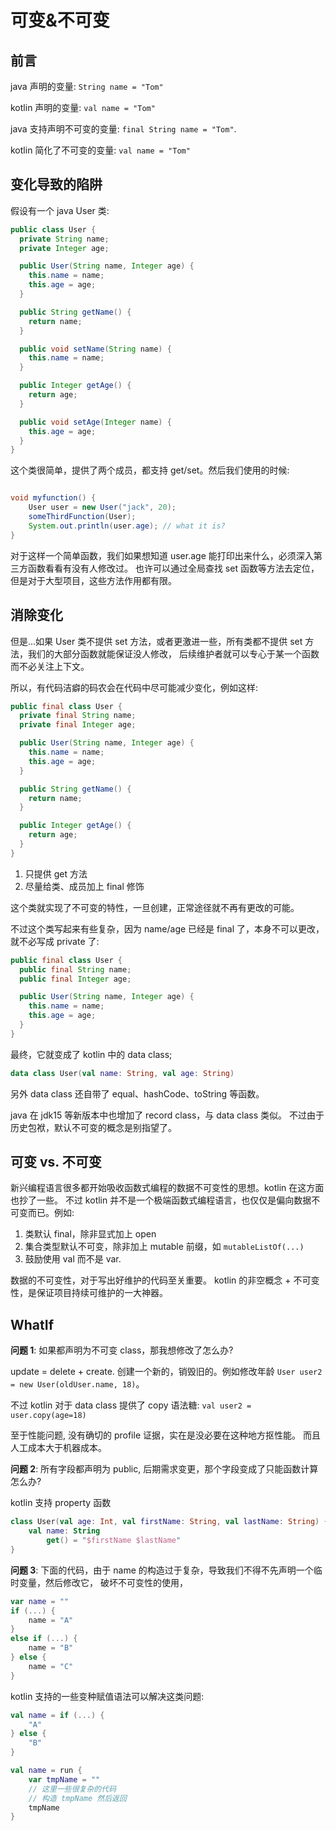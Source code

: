 # 可变&不可变

## 前言

java 声明的变量: `String name = "Tom"`

kotlin 声明的变量: `val name = "Tom"`

java 支持声明不可变的变量: `final String name = "Tom"`.

kotlin 简化了不可变的变量: `val name = "Tom"`

## 变化导致的陷阱

假设有一个 java User 类:

```java
public class User {
  private String name;
  private Integer age;

  public User(String name, Integer age) {
    this.name = name;
    this.age = age;
  }

  public String getName() {
    return name;
  }

  public void setName(String name) {
    this.name = name;
  }

  public Integer getAge() {
    return age;
  }

  public void setAge(Integer name) {
    this.age = age;
  }
}
```

这个类很简单，提供了两个成员，都支持 get/set。然后我们使用的时候:

```java

void myfunction() {
    User user = new User("jack", 20);
    someThirdFunction(User);
    System.out.println(user.age); // what it is?
}
```

对于这样一个简单函数，我们如果想知道 user.age 能打印出来什么，必须深入第三方函数看看有没有人修改过。
也许可以通过全局查找 set 函数等方法去定位，但是对于大型项目，这些方法作用都有限。

## 消除变化

但是...如果 User 类不提供 set 方法，或者更激进一些，所有类都不提供 set 方法，我们的大部分函数就能保证没人修改，
后续维护者就可以专心于某一个函数而不必关注上下文。

所以，有代码洁癖的码农会在代码中尽可能减少变化，例如这样:

```java
public final class User {
  private final String name;
  private final Integer age;

  public User(String name, Integer age) {
    this.name = name;
    this.age = age;
  }

  public String getName() {
    return name;
  }

  public Integer getAge() {
    return age;
  }
}
```

1. 只提供 get 方法
2. 尽量给类、成员加上 final 修饰

这个类就实现了不可变的特性，一旦创建，正常途径就不再有更改的可能。

不过这个类写起来有些复杂，因为 name/age 已经是 final 了，本身不可以更改，就不必写成 private 了:

```java
public final class User {
  public final String name;
  public final Integer age;

  public User(String name, Integer age) {
    this.name = name;
    this.age = age;
  }
}
```

最终，它就变成了 kotlin 中的 data class;

```kotlin
data class User(val name: String, val age: String)
```

另外 data class 还自带了 equal、hashCode、toString 等函数。

java 在 jdk15 等新版本中也增加了 record class，与 data class 类似。
不过由于历史包袱，默认不可变的概念是别指望了。

## 可变 vs. 不可变

新兴编程语言很多都开始吸收函数式编程的数据不可变性的思想。kotlin 在这方面也抄了一些。
不过 kotlin 并不是一个极端函数式编程语言，也仅仅是偏向数据不可变而已。例如:

1. 类默认 final，除非显式加上 open
2. 集合类型默认不可变，除非加上 mutable 前缀，如 `mutableListOf(...)`
3. 鼓励使用 val 而不是 var.

数据的不可变性，对于写出好维护的代码至关重要。
kotlin 的非空概念 + 不可变性，是保证项目持续可维护的一大神器。

## WhatIf

**问题 1**: 如果都声明为不可变 class，那我想修改了怎么办?

update = delete + create. 创建一个新的，销毁旧的。例如修改年龄 `User user2 = new User(oldUser.name, 18)`。

不过 kotlin 对于 data class 提供了 copy 语法糖: `val user2 = user.copy(age=18)`

至于性能问题, 没有确切的 profile 证据，实在是没必要在这种地方抠性能。
而且人工成本大于机器成本。

**问题 2**: 所有字段都声明为 public, 后期需求变更，那个字段变成了只能函数计算怎么办?

kotlin 支持 property 函数

```kotlin
class User(val age: Int, val firstName: String, val lastName: String) {
    val name: String
        get() = "$firstName $lastName"
}
```

**问题 3**: 下面的代码，由于 name 的构造过于复杂，导致我们不得不先声明一个临时变量，然后修改它，
破坏不可变性的使用，

```kotlin
var name = ""
if (...) {
    name = "A"
}
else if (...) {
    name = "B"
} else {
    name = "C"
}
```

kotlin 支持的一些变种赋值语法可以解决这类问题:

```kotlin
val name = if (...) {
    "A"
} else {
    "B"
}

val name = run {
    var tmpName = ""
    // 这里一些很复杂的代码
    // 构造 tmpName 然后返回
    tmpName
}
```
